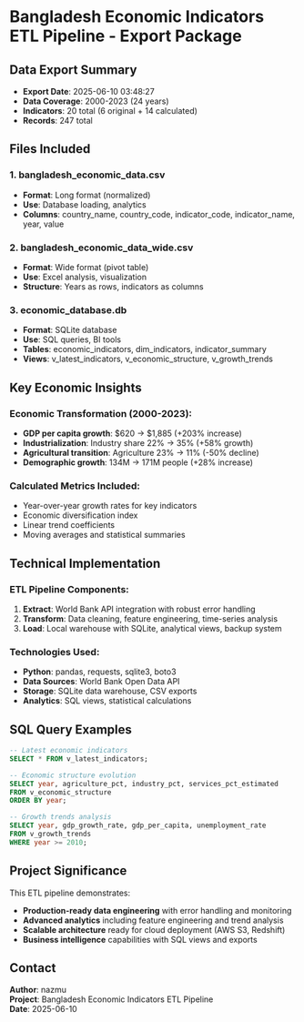# Bangladesh Economic Indicators ETL Pipeline - Export Package

## Data Export Summary
- **Export Date**: 2025-06-10 03:48:27
- **Data Coverage**: 2000-2023 (24 years)
- **Indicators**: 20 total (6 original + 14 calculated)
- **Records**: 247 total

## Files Included

### 1. bangladesh_economic_data.csv
- **Format**: Long format (normalized)
- **Use**: Database loading, analytics
- **Columns**: country_name, country_code, indicator_code, indicator_name, year, value

### 2. bangladesh_economic_data_wide.csv  
- **Format**: Wide format (pivot table)
- **Use**: Excel analysis, visualization
- **Structure**: Years as rows, indicators as columns

### 3. economic_database.db
- **Format**: SQLite database
- **Use**: SQL queries, BI tools
- **Tables**: economic_indicators, dim_indicators, indicator_summary
- **Views**: v_latest_indicators, v_economic_structure, v_growth_trends

## Key Economic Insights

### Economic Transformation (2000-2023):
- **GDP per capita growth**: $620 → $1,885 (+203% increase)
- **Industrialization**: Industry share 22% → 35% (+58% growth)
- **Agricultural transition**: Agriculture 23% → 11% (-50% decline)
- **Demographic growth**: 134M → 171M people (+28% increase)

### Calculated Metrics Included:
- Year-over-year growth rates for key indicators
- Economic diversification index
- Linear trend coefficients
- Moving averages and statistical summaries

## Technical Implementation

### ETL Pipeline Components:
1. **Extract**: World Bank API integration with robust error handling
2. **Transform**: Data cleaning, feature engineering, time-series analysis
3. **Load**: Local warehouse with SQLite, analytical views, backup system

### Technologies Used:
- **Python**: pandas, requests, sqlite3, boto3
- **Data Sources**: World Bank Open Data API
- **Storage**: SQLite data warehouse, CSV exports
- **Analytics**: SQL views, statistical calculations

## SQL Query Examples

```sql
-- Latest economic indicators
SELECT * FROM v_latest_indicators;

-- Economic structure evolution
SELECT year, agriculture_pct, industry_pct, services_pct_estimated 
FROM v_economic_structure 
ORDER BY year;

-- Growth trends analysis
SELECT year, gdp_growth_rate, gdp_per_capita, unemployment_rate
FROM v_growth_trends 
WHERE year >= 2010;
```

## Project Significance

This ETL pipeline demonstrates:
- **Production-ready data engineering** with error handling and monitoring
- **Advanced analytics** including feature engineering and trend analysis  
- **Scalable architecture** ready for cloud deployment (AWS S3, Redshift)
- **Business intelligence** capabilities with SQL views and exports

## Contact
**Author**: nazmu  
**Project**: Bangladesh Economic Indicators ETL Pipeline  
**Date**: 2025-06-10
